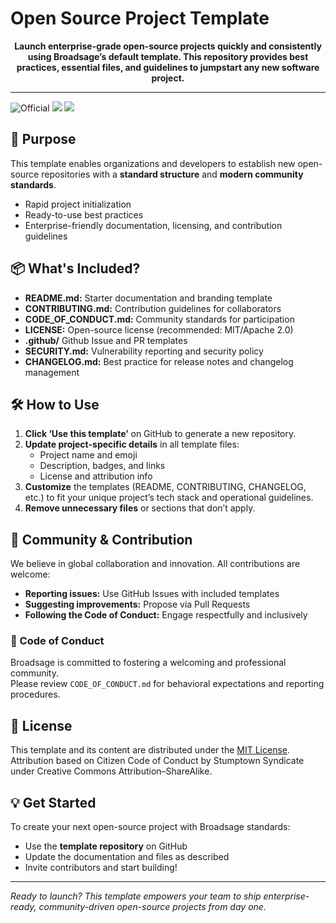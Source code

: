 <!--
SPDX-FileCopyrightText: Copyright (c) 2025 Broadsage <opensource@broadsage.com>

SPDX-License-Identifier: Apache-2.0
-->

# Open Source Project Template

<p align="center">
  <b>Launch enterprise-grade open-source projects quickly and consistently using Broadsage’s default template. This repository provides best practices, essential files, and guidelines to jumpstart any new software project.</b>
</p>

---
![Official](https://img.shields.io/badge/project-official-green.svg?colorA=303033&colorB=ff8a2c&label=Broadsage&style=for-the-badge)
<a href="https://github.com/broadsage"><img src="https://img.shields.io/badge/github-explore_projects-36c7d0?style=for-the-badge" /></a>
<a href="mailto:contact@broadsage.com"><img src="https://img.shields.io/badge/contact-enterprise_inquiry-ff8a2c?style=for-the-badge" /></a>

## 🚀 Purpose

This template enables organizations and developers to establish new open-source repositories with a **standard structure** and **modern community standards**.

- Rapid project initialization
- Ready-to-use best practices
- Enterprise-friendly documentation, licensing, and contribution guidelines

## 📦 What's Included?

- **README.md:** Starter documentation and branding template
- **CONTRIBUTING.md:** Contribution guidelines for collaborators
- **CODE_OF_CONDUCT.md:** Community standards for participation
- **LICENSE:** Open-source license (recommended: MIT/Apache 2.0)
- **.github/** Github Issue and PR templates
- **SECURITY.md:** Vulnerability reporting and security policy
- **CHANGELOG.md:** Best practice for release notes and changelog management

## 🛠 How to Use

1. **Click ‘Use this template’** on GitHub to generate a new repository.
2. **Update project-specific details** in all template files:
   - Project name and emoji
   - Description, badges, and links
   - License and attribution info
3. **Customize** the templates (README, CONTRIBUTING, CHANGELOG, etc.) to fit your unique project’s tech stack and operational guidelines.
4. **Remove unnecessary files** or sections that don’t apply.

## 👥 Community & Contribution

We believe in global collaboration and innovation. All contributions are welcome:

- **Reporting issues:** Use GitHub Issues with included templates
- **Suggesting improvements:** Propose via Pull Requests
- **Following the Code of Conduct:** Engage respectfully and inclusively

### 📜 Code of Conduct

Broadsage is committed to fostering a welcoming and professional community.  
Please review `CODE_OF_CONDUCT.md` for behavioral expectations and reporting procedures.

## 📄 License

This template and its content are distributed under the [MIT License](LICENSE).  
Attribution based on Citizen Code of Conduct by Stumptown Syndicate under Creative Commons Attribution–ShareAlike.

## 💡 Get Started

To create your next open-source project with Broadsage standards:

- Use the **template repository** on GitHub
- Update the documentation and files as described
- Invite contributors and start building!

---
*Ready to launch? This template empowers your team to ship enterprise-ready, community-driven open-source projects from day one.*

